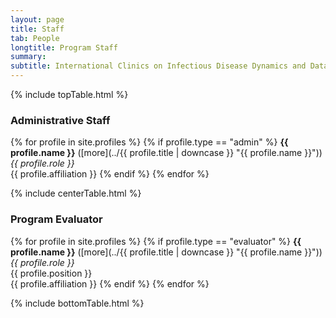 ```yaml
---
layout: page
title: Staff
tab: People
longtitle: Program Staff
summary:
subtitle: International Clinics on Infectious Disease Dynamics and Data
---
```


{% include topTable.html %}

### Administrative Staff

{% for profile in site.profiles %}
  {% if profile.type == "admin" %}
**{{ profile.name }}** ([more](../{{ profile.title | downcase }} "{{ profile.name }}")) <br>
*{{ profile.role }}* <br>
{{ profile.affiliation }}
  {% endif %}
{% endfor %}


{% include centerTable.html %}

### Program Evaluator

{% for profile in site.profiles %}
  {% if profile.type == "evaluator" %}
**{{ profile.name }}** ([more](../{{ profile.title | downcase }} "{{ profile.name }}")) <br>
*{{ profile.role }}* <br>
{{ profile.position }} <br>
{{ profile.affiliation }}
  {% endif %}
{% endfor %}

{% include bottomTable.html %}
